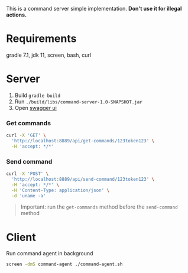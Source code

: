 This is a command server simple implementation. **Don't use it for illegal actions.**

# Requirements
gradle 7.1, jdk 11, screen, bash, curl

# Server
1. Build `gradle build`
2. Run `./build/libs/command-server-1.0-SNAPSHOT.jar` 
3. Open [swagger ui](http://localhost:8889) 

### Get commands
```bash
curl -X 'GET' \
  'http://localhost:8889/api/get-commands/123token123' \
  -H 'accept: */*'
```

### Send command
```bash
curl -X 'POST' \
  'http://localhost:8889/api/send-command/123token123' \
  -H 'accept: */*' \
  -H 'Content-Type: application/json' \
  -d 'uname -a'
```

> Important: run the `get-commands` method before the `send-command` method

# Client
Run command agent in background
```bash
screen -dmS command-agent ./command-agent.sh
```
